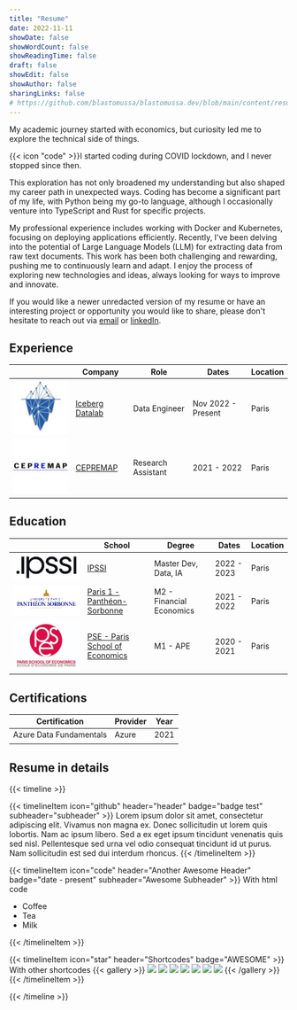 ```yaml
---
title: "Resume"
date: 2022-11-11
showDate: false
showWordCount: false
showReadingTime: false
draft: false
showEdit: false
showAuthor: false
sharingLinks: false
# https://github.com/blastomussa/blastomussa.dev/blob/main/content/resume/index.md?plain=1
---
```


My academic journey started with economics, but curiosity led me to explore the technical side of things.

{{< icon "code" >}}I started coding during COVID lockdown, and I never stopped since then.

This exploration has not only broadened my understanding but also shaped my career path in unexpected ways. Coding has become a significant part of my life, with Python being my go-to language, although I occasionally venture into TypeScript and Rust for specific projects.


My professional experience includes working with Docker and Kubernetes, focusing on deploying applications efficiently. Recently, I've been delving into the potential of Large Language Models (LLM) for extracting data from raw text documents. This work has been both challenging and rewarding, pushing me to continuously learn and adapt. I enjoy the process of exploring new technologies and ideas, always looking for ways to improve and innovate.

If you would like a newer unredacted version of my resume or have an interesting project or opportunity you would like to share, please don't hesitate to reach out via [email](mailto:jouhameau.romain@gmail.com) or [linkedIn](https://www.linkedin.com/in/jouhameau-romain-87064618b/).

## Experience


<table>
    <thead>
        <tr>
            <th></th>
            <th>Company</th>
            <th>Role</th>
            <th>Dates</th>
            <th>Location</th>
        </tr>
    </thead>
    <tbody>
        <tr>
            <td ><img class="customEntitityLogo" src="idl.jpeg"/></td>
          <td><a href="https://www.icebergdatalab.com/" target="_blank">Iceberg Datalab</a></td>
            <td>Data Engineer</td>
            <td>Nov 2022 - Present</td>
            <td>Paris</td>
        </tr>
        <tr>
            <td ><img class="customEntitityLogo" src="cepremap.png"/></td>
            <td><a href="https://www.cepremap.fr/" target="_blank">CEPREMAP</a></td>
            <td>Research Assistant</td>
            <td>2021 - 2022</td>
            <td>Paris</td>
        </tr>
    </tbody>
</table>




## Education


<table>
    <thead>
        <tr>
            <th></th>
            <th>School</th>
            <th>Degree</th>
            <th>Dates</th>
            <th>Location</th>
        </tr>
    </thead>
    <tbody>
        <tr>
            <td ><img class="customEntitityLogo" src="ipssi.png"/></td>
          <td><a href="https://ecole-ipssi.com/" target="_blank">IPSSI</a></td>
            <td>Master Dev, Data, IA</td>
            <td>2022 - 2023</td>
            <td>Paris</td>
        </tr>
        <tr>
            <td ><img class="customEntitityLogo" src="p1.png"/></td>
          <td><a href="https://www.pantheonsorbonne.fr/" target="_blank">Paris 1 - Panthéon-Sorbonne</a></td>
            <td>M2 - Financial Economics</td>
            <td>2021 - 2022</td>
            <td>Paris</td>
        </tr>
        <tr>
            <td ><img class="customEntitityLogo" src="pse.png"/></td>
            <td><a href="https://www.parisschoolofeconomics.eu/en/" target="_blank">PSE - Paris School of Economics</a></td>
            <td>M1 - APE</td>
            <td>2020 - 2021</td>
            <td>Paris</td>
        </tr>
    </tbody>
</table>


## Certifications


| Certification         | Provider                           | Year                 |
| --------------- | ------------------------------ | --------------------- |
| Azure Data Fundamentals | Azure | 2021      |
|                 |                                |                       |





## Resume in details

{{< timeline >}}

{{< timelineItem icon="github" header="header" badge="badge test" subheader="subheader" >}}
Lorem ipsum dolor sit amet, consectetur adipiscing elit. Vivamus non magna ex. Donec sollicitudin ut lorem quis lobortis. Nam ac ipsum libero. Sed a ex eget ipsum tincidunt venenatis quis sed nisl. Pellentesque sed urna vel odio consequat tincidunt id ut purus. Nam sollicitudin est sed dui interdum rhoncus. 
{{< /timelineItem >}}


{{< timelineItem icon="code" header="Another Awesome Header" badge="date - present" subheader="Awesome Subheader" >}}
With html code
<ul>
  <li>Coffee</li>
  <li>Tea</li>
  <li>Milk</li>
</ul>
{{< /timelineItem >}}

{{< timelineItem icon="star" header="Shortcodes" badge="AWESOME" >}}
With other shortcodes
{{< gallery >}}
  <img src="gallery/01.jpg" class="grid-w33" />
  <img src="gallery/02.jpg" class="grid-w33" />
  <img src="gallery/03.jpg" class="grid-w33" />
  <img src="gallery/04.jpg" class="grid-w33" />
  <img src="gallery/05.jpg" class="grid-w33" />
  <img src="gallery/06.jpg" class="grid-w33" />
  <img src="gallery/07.jpg" class="grid-w33" />
{{< /gallery >}}
{{< /timelineItem >}}

{{< /timeline >}}

